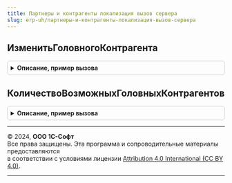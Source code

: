```yaml
---
title: Партнеры и контрагенты локализация вызов сервера
slug: erp-uh/партнеры-и-контрагенты-локализация-вызов-сервера
---
```



## ИзменитьГоловногоКонтрагента
<details style="margin: 1em 0; padding: 0.5em; border: 1px solid #ccc; border-radius: 6px;">

<summary style="font-weight: bold; cursor: pointer;">Описание, пример вызова</summary>

```bsl

// Устанавливает подчиненному контрагенту его головного контрагенту
//
// Параметры:
//  Контрагент          - СправочникСсылка.Контрагенты - контрагент, которому задается головной
//  ГоловнойКонтрагент  - СправочникСсылка.Контрагенты - устанавливаемое значение головного контрагента
//  ОписаниеОшибки      - Строка - параметр, в который записываются возникшие ошибки.
//
Процедура ИзменитьГоловногоКонтрагента(Контрагент, ГоловнойКонтрагент, ОписаниеОшибки) Экспорт
```

Пример вызова
```bsl
ПартнерыИКонтрагентыЛокализацияВызовСервера.ИзменитьГоловногоКонтрагента(Контрагент, ГоловнойКонтрагент, ОписаниеОшибки) 
```
</details>

## КоличествоВозможныхГоловныхКонтрагентов
<details style="margin: 1em 0; padding: 0.5em; border: 1px solid #ccc; border-radius: 6px;">

<summary style="font-weight: bold; cursor: pointer;">Описание, пример вызова</summary>

```bsl

// Определяет возможных головных контрагентов по ИНН.
//
// Параметры:
//  ИНН        - Строка - ИНН, по которому необходимо получить список контрагентов.
//  Контрагент - СправочникСсылка.Контрагенты - ссылка на контрагента, исключаемого из поиска.
//
// Возвращаемое значение:
//  Число - количество контрагентов
//
Функция КоличествоВозможныхГоловныхКонтрагентов(ИНН, Контрагент = Неопределено) Экспорт
```

Пример вызова
```bsl
Результат = ПартнерыИКонтрагентыЛокализацияВызовСервера.КоличествоВозможныхГоловныхКонтрагентов(ИНН, Контрагент);
```
</details>

---

© 2024, **ООО 1С-Софт**  
Все права защищены. Эта программа и сопроводительные материалы предоставляются  
в соответствии с условиями лицензии [Attribution 4.0 International (CC BY 4.0)](https://creativecommons.org/licenses/by/4.0/legalcode).

---
